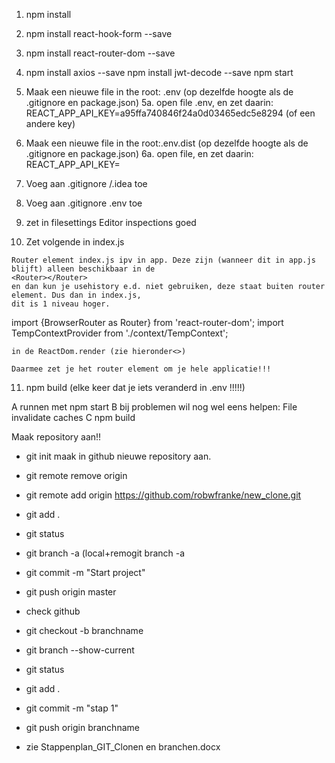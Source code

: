 1.    npm install
2.    npm install react-hook-form --save
3.    npm install react-router-dom --save
4.    npm install axios --save
      npm install jwt-decode --save
      npm start
      
5.    Maak een nieuwe file in the root: .env (op dezelfde hoogte als de .gitignore en package.json)
5a.   open file .env, en zet daarin: REACT_APP_API_KEY=a95ffa740846f24a0d03465edc5e8294 (of een andere key)

      
6.    Maak een nieuwe file in the root:.env.dist (op dezelfde hoogte als de .gitignore en package.json)
6a.   open file, en zet daarin: REACT_APP_API_KEY=
      
7.    Voeg aan .gitignore /.idea toe
8.    Voeg aan .gitignore  .env  toe
      
9.    zet in filesettings Editor inspections goed
      
10.    Zet volgende in index.js      
     
    Router element index.js ipv in app. Deze zijn (wanneer dit in app.js blijft) alleen beschikbaar in de
    <Router></Router>
    en dan kun je usehistory e.d. niet gebruiken, deze staat buiten router element. Dus dan in index.js,
    dit is 1 niveau hoger.

import {BrowserRouter as Router} from 'react-router-dom';
import TempContextProvider from './context/TempContext';

    in de ReactDom.render (zie hieronder<>)

<Router>
              <App/>
</Router>

<TempContextProvider>
          <App />
</TempContextProvider>


    Daarmee zet je het router element om je hele applicatie!!!

11. npm build  (elke keer dat je iets veranderd in .env !!!!!)



A runnen met npm start
B bij problemen wil nog wel eens helpen: File invalidate caches
C npm build

Maak repository aan!!

- git init
maak in github nieuwe repository aan.

- git remote remove origin
- git remote add origin https://github.com/robwfranke/new_clone.git
- git add .
- git status
- git branch -a (local+remogit branch -a
- git commit -m "Start project"
- git push origin master
- check github
- git checkout -b branchname

- git branch --show-current

- git status
- git add .
- git commit -m "stap 1"
- git push origin branchname
- zie Stappenplan_GIT_Clonen en branchen.docx